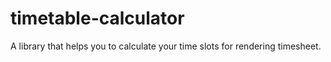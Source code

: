 # timetable-calculator
A library that helps you to calculate your time slots for rendering timesheet.
